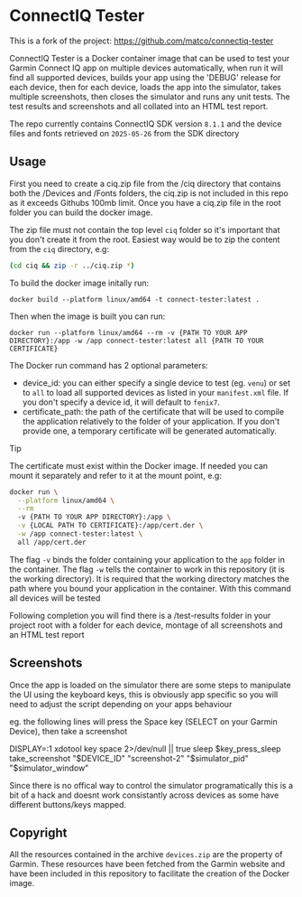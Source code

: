 # ConnectIQ Tester

This is a fork of the project: https://github.com/matco/connectiq-tester

ConnectIQ Tester is a Docker container image that can be used to test your Garmin Connect IQ app on multiple devices automatically, when run it will find all supported devices, builds your app using the 'DEBUG' release for each device, then for each device, loads the app into the simulator, takes multiple screenshots, then closes the simulator and runs any unit tests. The test results and screenshots and all collated into an HTML test report.

The repo currently contains ConnectIQ SDK version `8.1.1` and the device files and fonts retrieved on `2025-05-26` from the SDK directory

## Usage

First you need to create a ciq.zip file from the /ciq directory that contains both the /Devices and /Fonts folders, the ciq.zip is not included in this repo as it exceeds Githubs 100mb limit. Once you have a ciq.zip file in the root folder you can build the docker image.

The zip file must not contain the top level `ciq` folder so it's important that
you don't create it from the root. Easiest way would be to zip the content from
the `ciq` directory, e.g:

```sh
(cd ciq && zip -r ../ciq.zip *)
```

To build the docker image initally run:
```
docker build --platform linux/amd64 -t connect-tester:latest .
```
Then when the image is built you can run:
```
docker run --platform linux/amd64 --rm -v {PATH TO YOUR APP DIRECTORY}:/app -w /app connect-tester:latest all {PATH TO YOUR CERTIFICATE}
```

The Docker run command has 2 optional parameters:
* device_id: you can either specify a single device to test (eg. `venu`) or set to `all` to load all supported devices as listed in your `manifest.xml` file. If you don't specify a device id, it will default to `fenix7`.
* certificate_path: the path of the certificate that will be used to compile the application relatively to the folder of your application. If you don't provide one, a temporary certificate will be generated automatically.

> [!TIP]
> The certificate must exist within the Docker image. If needed you can mount it
> separately and refer to it at the mount point, e.g:
>
> ```sh
> docker run \
>   --platform linux/amd64 \
>   --rm
>   -v {PATH TO YOUR APP DIRECTORY}:/app \
>   -v {LOCAL PATH TO CERTIFICATE}:/app/cert.der \
>   -w /app connect-tester:latest \
>   all /app/cert.der
> ```

The flag `-v` binds the folder containing your application to the `app` folder in the container. The flag `-w` tells the container to work in this repository (it is the working directory). It is required that the working directory matches the path where you bound your application in the container. With this command all devices will be tested

Following completion you will find there is a /test-results folder in your project root with a folder for each device, montage of all screenshots and an HTML test report

## Screenshots

Once the app is loaded on the simulator there are some steps to manipulate the UI using the keyboard keys, this is obviously app specific so you will need to adjust the script depending on your apps behaviour

eg. the following lines will press the Space key (SELECT on your Garmin Device), then take a screenshot

DISPLAY=:1 xdotool key space 2>/dev/null || true
sleep $key_press_sleep
take_screenshot "$DEVICE_ID" "screenshot-2" "$simulator_pid" "$simulator_window"

Since there is no offical way to control the simulator programatically this is a bit of a hack and doesnt work consistantly across devices as some have different buttons/keys mapped.

## Copyright

All the resources contained in the archive `devices.zip` are the property of Garmin. These resources have been fetched from the Garmin website and have been included in this repository to facilitate the creation of the Docker image.
